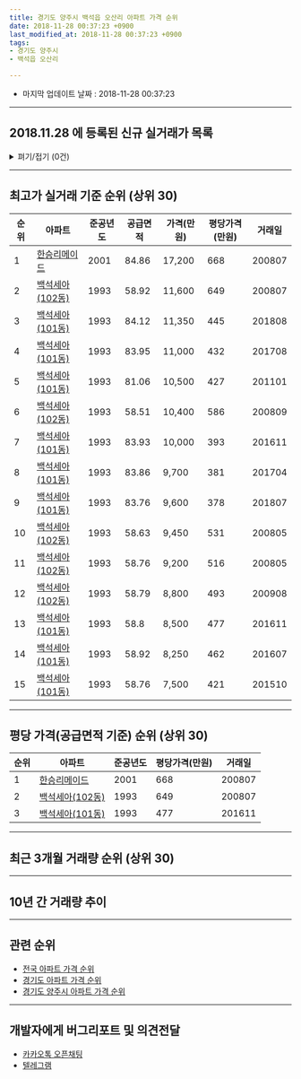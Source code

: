 ```yaml
---
title: 경기도 양주시 백석읍 오산리 아파트 가격 순위
date: 2018-11-28 00:37:23 +0900
last_modified_at: 2018-11-28 00:37:23 +0900
tags:
- 경기도 양주시
- 백석읍 오산리

---
```


* 마지막 업데이트 날짜 : 2018-11-28 00:37:23

---

## 2018.11.28 에 등록된 신규 실거래가 목록

<details>
<summary>펴기/접기 (0건)</summary>
<div markdown="1">

|아파트|준공년도|공급면적|가격(만원)|평당가격(만원)|거래일|
|---|---|---|---|---|---|
|없음||||||


</div>
</details>

---

## 최고가 실거래 기준 순위 (상위 30)


|순위|아파트|준공년도|공급면적|가격(만원)|평당가격(만원)|거래일|
|---|---|---|---|---|---|---|
|1|[한승리메이드](https://search.naver.com/search.naver?query=%EA%B2%BD%EA%B8%B0%EB%8F%84+%EC%96%91%EC%A3%BC%EC%8B%9C+%EB%B0%B1%EC%84%9D%EC%9D%8D+%EC%98%A4%EC%82%B0%EB%A6%AC+%ED%95%9C%EC%8A%B9%EB%A6%AC%EB%A9%94%EC%9D%B4%EB%93%9C)|2001|84.86|17,200|668|200807|
|2|[백석세아(102동)](https://search.naver.com/search.naver?query=%EA%B2%BD%EA%B8%B0%EB%8F%84+%EC%96%91%EC%A3%BC%EC%8B%9C+%EB%B0%B1%EC%84%9D%EC%9D%8D+%EC%98%A4%EC%82%B0%EB%A6%AC+%EB%B0%B1%EC%84%9D%EC%84%B8%EC%95%84%28102%EB%8F%99%29)|1993|58.92|11,600|649|200807|
|3|[백석세아(101동)](https://search.naver.com/search.naver?query=%EA%B2%BD%EA%B8%B0%EB%8F%84+%EC%96%91%EC%A3%BC%EC%8B%9C+%EB%B0%B1%EC%84%9D%EC%9D%8D+%EC%98%A4%EC%82%B0%EB%A6%AC+%EB%B0%B1%EC%84%9D%EC%84%B8%EC%95%84%28101%EB%8F%99%29)|1993|84.12|11,350|445|201808|
|4|[백석세아(101동)](https://search.naver.com/search.naver?query=%EA%B2%BD%EA%B8%B0%EB%8F%84+%EC%96%91%EC%A3%BC%EC%8B%9C+%EB%B0%B1%EC%84%9D%EC%9D%8D+%EC%98%A4%EC%82%B0%EB%A6%AC+%EB%B0%B1%EC%84%9D%EC%84%B8%EC%95%84%28101%EB%8F%99%29)|1993|83.95|11,000|432|201708|
|5|[백석세아(101동)](https://search.naver.com/search.naver?query=%EA%B2%BD%EA%B8%B0%EB%8F%84+%EC%96%91%EC%A3%BC%EC%8B%9C+%EB%B0%B1%EC%84%9D%EC%9D%8D+%EC%98%A4%EC%82%B0%EB%A6%AC+%EB%B0%B1%EC%84%9D%EC%84%B8%EC%95%84%28101%EB%8F%99%29)|1993|81.06|10,500|427|201101|
|6|[백석세아(102동)](https://search.naver.com/search.naver?query=%EA%B2%BD%EA%B8%B0%EB%8F%84+%EC%96%91%EC%A3%BC%EC%8B%9C+%EB%B0%B1%EC%84%9D%EC%9D%8D+%EC%98%A4%EC%82%B0%EB%A6%AC+%EB%B0%B1%EC%84%9D%EC%84%B8%EC%95%84%28102%EB%8F%99%29)|1993|58.51|10,400|586|200809|
|7|[백석세아(101동)](https://search.naver.com/search.naver?query=%EA%B2%BD%EA%B8%B0%EB%8F%84+%EC%96%91%EC%A3%BC%EC%8B%9C+%EB%B0%B1%EC%84%9D%EC%9D%8D+%EC%98%A4%EC%82%B0%EB%A6%AC+%EB%B0%B1%EC%84%9D%EC%84%B8%EC%95%84%28101%EB%8F%99%29)|1993|83.93|10,000|393|201611|
|8|[백석세아(101동)](https://search.naver.com/search.naver?query=%EA%B2%BD%EA%B8%B0%EB%8F%84+%EC%96%91%EC%A3%BC%EC%8B%9C+%EB%B0%B1%EC%84%9D%EC%9D%8D+%EC%98%A4%EC%82%B0%EB%A6%AC+%EB%B0%B1%EC%84%9D%EC%84%B8%EC%95%84%28101%EB%8F%99%29)|1993|83.86|9,700|381|201704|
|9|[백석세아(101동)](https://search.naver.com/search.naver?query=%EA%B2%BD%EA%B8%B0%EB%8F%84+%EC%96%91%EC%A3%BC%EC%8B%9C+%EB%B0%B1%EC%84%9D%EC%9D%8D+%EC%98%A4%EC%82%B0%EB%A6%AC+%EB%B0%B1%EC%84%9D%EC%84%B8%EC%95%84%28101%EB%8F%99%29)|1993|83.76|9,600|378|201807|
|10|[백석세아(102동)](https://search.naver.com/search.naver?query=%EA%B2%BD%EA%B8%B0%EB%8F%84+%EC%96%91%EC%A3%BC%EC%8B%9C+%EB%B0%B1%EC%84%9D%EC%9D%8D+%EC%98%A4%EC%82%B0%EB%A6%AC+%EB%B0%B1%EC%84%9D%EC%84%B8%EC%95%84%28102%EB%8F%99%29)|1993|58.63|9,450|531|200805|
|11|[백석세아(102동)](https://search.naver.com/search.naver?query=%EA%B2%BD%EA%B8%B0%EB%8F%84+%EC%96%91%EC%A3%BC%EC%8B%9C+%EB%B0%B1%EC%84%9D%EC%9D%8D+%EC%98%A4%EC%82%B0%EB%A6%AC+%EB%B0%B1%EC%84%9D%EC%84%B8%EC%95%84%28102%EB%8F%99%29)|1993|58.76|9,200|516|200805|
|12|[백석세아(102동)](https://search.naver.com/search.naver?query=%EA%B2%BD%EA%B8%B0%EB%8F%84+%EC%96%91%EC%A3%BC%EC%8B%9C+%EB%B0%B1%EC%84%9D%EC%9D%8D+%EC%98%A4%EC%82%B0%EB%A6%AC+%EB%B0%B1%EC%84%9D%EC%84%B8%EC%95%84%28102%EB%8F%99%29)|1993|58.79|8,800|493|200908|
|13|[백석세아(101동)](https://search.naver.com/search.naver?query=%EA%B2%BD%EA%B8%B0%EB%8F%84+%EC%96%91%EC%A3%BC%EC%8B%9C+%EB%B0%B1%EC%84%9D%EC%9D%8D+%EC%98%A4%EC%82%B0%EB%A6%AC+%EB%B0%B1%EC%84%9D%EC%84%B8%EC%95%84%28101%EB%8F%99%29)|1993|58.8|8,500|477|201611|
|14|[백석세아(101동)](https://search.naver.com/search.naver?query=%EA%B2%BD%EA%B8%B0%EB%8F%84+%EC%96%91%EC%A3%BC%EC%8B%9C+%EB%B0%B1%EC%84%9D%EC%9D%8D+%EC%98%A4%EC%82%B0%EB%A6%AC+%EB%B0%B1%EC%84%9D%EC%84%B8%EC%95%84%28101%EB%8F%99%29)|1993|58.92|8,250|462|201607|
|15|[백석세아(101동)](https://search.naver.com/search.naver?query=%EA%B2%BD%EA%B8%B0%EB%8F%84+%EC%96%91%EC%A3%BC%EC%8B%9C+%EB%B0%B1%EC%84%9D%EC%9D%8D+%EC%98%A4%EC%82%B0%EB%A6%AC+%EB%B0%B1%EC%84%9D%EC%84%B8%EC%95%84%28101%EB%8F%99%29)|1993|58.76|7,500|421|201510|


---

## 평당 가격(공급면적 기준) 순위 (상위 30)


|순위|아파트|준공년도|평당가격(만원)|거래일|
|---|---|---|---|---|
|1|[한승리메이드](https://search.naver.com/search.naver?query=%EA%B2%BD%EA%B8%B0%EB%8F%84+%EC%96%91%EC%A3%BC%EC%8B%9C+%EB%B0%B1%EC%84%9D%EC%9D%8D+%EC%98%A4%EC%82%B0%EB%A6%AC+%ED%95%9C%EC%8A%B9%EB%A6%AC%EB%A9%94%EC%9D%B4%EB%93%9C)|2001|668|200807|
|2|[백석세아(102동)](https://search.naver.com/search.naver?query=%EA%B2%BD%EA%B8%B0%EB%8F%84+%EC%96%91%EC%A3%BC%EC%8B%9C+%EB%B0%B1%EC%84%9D%EC%9D%8D+%EC%98%A4%EC%82%B0%EB%A6%AC+%EB%B0%B1%EC%84%9D%EC%84%B8%EC%95%84%28102%EB%8F%99%29)|1993|649|200807|
|3|[백석세아(101동)](https://search.naver.com/search.naver?query=%EA%B2%BD%EA%B8%B0%EB%8F%84+%EC%96%91%EC%A3%BC%EC%8B%9C+%EB%B0%B1%EC%84%9D%EC%9D%8D+%EC%98%A4%EC%82%B0%EB%A6%AC+%EB%B0%B1%EC%84%9D%EC%84%B8%EC%95%84%28101%EB%8F%99%29)|1993|477|201611|


---

## 최근 3개월 거래량 순위 (상위 30)


<div style="width:100%;">
    <canvas id="deal_count_ranking" height="250"></canvas>
</div>


<script>
new Chart(document.getElementById("deal_count_ranking"), {
    type: 'horizontalBar',
    data: {
        labels: ['한승리메이드', '백석세아(102동)'],
        datasets: [{
            label: '실거래 수',
            data: [3, 1],
            borderColor: "rgba(255, 0, 128, 1)",
            backgroundColor: "rgba(255, 0, 128, 0.5)",
            fill: false,
        }]
    },
    options: {
        responsive: true,
        title: {
            display: true,
            text: '최근 3개월 거래량 순위'
        },
        tooltips: {
            mode: 'index',
            intersect: false,
            callbacks: {
                title: function(tooltipItems, data) {
                    return "실거래 수:";
                },
                label: function(tooltipItem, data) {
                    return data.labels[tooltipItem.index] + ": " + tooltipItem.xLabel;
                }
            }
        },
        hover: {
            mode: 'nearest',
            intersect: true
        },
        scales: {
            xAxes: [{
                display: true,
                scaleLabel: {
                    display: true,
                    labelString: '실거래 수'
                },
                ticks: {
                    suggestedMin: 0,
                }
            }],
            yAxes: [{
                display: true,
                ticks: {
                    autoSkip: false,
                    callback: function(value, index, values) {
                        if (value.length > 15)
                            return value.substr(0, 13) + "...";
                        else
                            return value;
                    }
                },
                scaleLabel: {
                    display: false,
                }
            }]
        }
    }
});

</script>


---

## 10년 간 거래량 추이


<div style="width:100%;">
    <canvas id="deal_progress" height="250"></canvas>
</div>

<script>
new Chart(document.getElementById("deal_progress"), {
    type: 'line',
    data: {
        labels: ['200811','200812','200901','200902','200903','200904','200905','200906','200907','200908','200909','200910','200911','200912','201001','201002','201003','201004','201005','201006','201007','201008','201009','201010','201011','201012','201101','201102','201103','201104','201105','201106','201107','201108','201109','201110','201111','201112','201201','201202','201203','201204','201205','201206','201207','201208','201209','201210','201211','201212','201301','201302','201303','201304','201305','201306','201307','201308','201309','201310','201311','201312','201401','201402','201403','201404','201405','201406','201407','201408','201409','201410','201411','201412','201501','201502','201503','201504','201505','201506','201507','201508','201509','201510','201511','201512','201601','201602','201603','201604','201605','201606','201607','201608','201609','201610','201611','201612','201701','201702','201703','201704','201705','201706','201707','201708','201709','201710','201711','201712','201801','201802','201803','201804','201805','201806','201807','201808','201809','201810','201811'],
        datasets: [{
            label: '실거래 수',
            pointRadius: 1,
            data: [0, 0, 0, 0, 2, 4, 4, 5, 1, 3, 6, 1, 1, 0, 2, 0, 2, 3, 6, 1, 4, 3, 6, 5, 4, 4, 6, 2, 15, 8, 7, 6, 6, 5, 3, 1, 2, 2, 2, 5, 5, 1, 6, 0, 0, 0, 5, 1, 4, 2, 5, 4, 3, 4, 0, 4, 0, 4, 2, 6, 3, 2, 3, 4, 8, 3, 4, 5, 2, 1, 8, 2, 3, 3, 3, 5, 9, 5, 11, 8, 8, 10, 5, 6, 4, 2, 5, 3, 6, 6, 8, 5, 4, 2, 6, 5, 5, 2, 1, 3, 6, 3, 3, 6, 5, 4, 3, 4, 1, 3, 2, 0, 6, 1, 4, 3, 2, 2, 1, 3, 0],
            borderColor: "rgba(255, 201, 14, 1)",
            backgroundColor: "rgba(255, 201, 14, 0.5)",
            fill: true,
        }]
    },
    options: {
        responsive: true,
        title: {
            display: true,
            text: '10년간 거래량 추이'
        },
        tooltips: {
            mode: 'index',
            intersect: false,
        },
        hover: {
            mode: 'nearest',
            intersect: true
        },
        scales: {
            xAxes: [{
                display: true,
                scaleLabel: {
                    display: true,
                    labelString: '년/월'
                }
            }],
            yAxes: [{
                display: true,
                ticks: {
                    suggestedMin: 0,
                },
                scaleLabel: {
                    display: true,
                    labelString: '실거래 수'
                }
            }]
        }
    }
});

</script>


---

## 관련 순위

- [전국 아파트 가격 순위](https://inasie.github.io/apt-ranking/전국)
- [경기도 아파트 가격 순위](https://inasie.github.io/apt-ranking/경기도)
- [경기도 양주시 아파트 가격 순위](https://inasie.github.io/apt-ranking/경기도-양주시)


---

## 개발자에게 버그리포트 및 의견전달

- [카카오톡 오픈채팅](https://open.kakao.com/o/gLJUAP4)
- [텔레그램](https://t.me/inasie)

